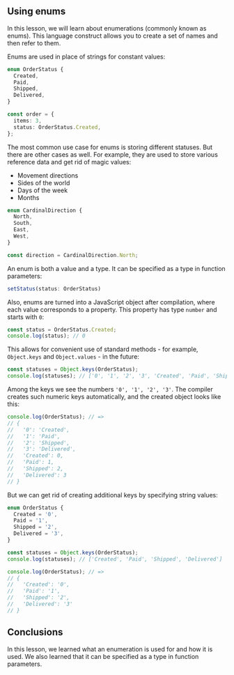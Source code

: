 
## Using enums

In this lesson, we will learn about enumerations (commonly known as enums). This language construct allows you to create a set of names and then refer to them.

Enums are used in place of strings for constant values:

```typescript
enum OrderStatus {
  Created,
  Paid,
  Shipped,
  Delivered,
}

const order = {
  items: 3,
  status: OrderStatus.Created,
};
```

The most common use case for enums is storing different statuses. But there are other cases as well. For example, they are used to store various reference data and get rid of magic values:

* Movement directions
* Sides of the world
* Days of the week
* Months

```typescript
enum CardinalDirection {
  North,
  South,
  East,
  West,
}

const direction = CardinalDirection.North;
```

An enum is both a value and a type. It can be specified as a type in function parameters:

```typescript
setStatus(status: OrderStatus)
```

Also, enums are turned into a JavaScript object after compilation, where each value corresponds to a property. This property has type `number` and starts with `0`:

```typescript
const status = OrderStatus.Created;
console.log(status); // 0
```

This allows for convenient use of standard methods - for example, `Object.keys` and `Object.values` - in the future:

```typescript
const statuses = Object.keys(OrderStatus);
console.log(statuses); // ['0', '1', '2', '3', 'Created', 'Paid', 'Shipped', 'Delivered']
```

Among the keys we see the numbers `'0', '1', '2', '3'`. The compiler creates such numeric keys automatically, and the created object looks like this:

```typescript
console.log(OrderStatus); // =>
// {
//   '0': 'Created',
//   '1': 'Paid',
//   '2': 'Shipped',
//   '3': 'Delivered',
//   'Created': 0,
//   'Paid': 1,
//   'Shipped': 2,
//   'Delivered': 3
// }
```

But we can get rid of creating additional keys by specifying string values:

```typescript
enum OrderStatus {
  Created = '0',
  Paid = '1',
  Shipped = '2',
  Delivered = '3',
}

const statuses = Object.keys(OrderStatus);
console.log(statuses); // ['Created', 'Paid', 'Shipped', 'Delivered']

console.log(OrderStatus); // =>
// {
//   'Created': '0',
//   'Paid': '1',
//   'Shipped': '2',
//   'Delivered': '3'
// }
```

## Conclusions

In this lesson, we learned what an enumeration is used for and how it is used. We also learned that it can be specified as a type in function parameters.